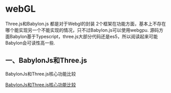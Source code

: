 # webGL
Three.js和Babylon.js 都是对于Webgl的封装
2个框架在功能方面，基本上不存在哪个能实现另一个不能实现的情况，只不过Babylon.js可以使用webgpu.
源码方面Babylon基于Typescript，three.js大部分代码还是es5，所以阅读起来可能Babylon会可读性高一些.



## 一、BabylonJs和Three.js

 BabylonJs和Three.js核心功能比较

[ BabylonJs和Three.js核心功能比较](https://juejin.cn/post/7057447100518236168)